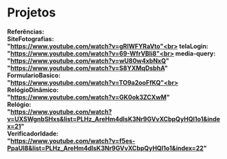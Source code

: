 # Projetos 
<strong>Referências:<strong><br>
SiteFotografias:<br> "https://www.youtube.com/watch?v=gRIWFYRaVto"<br>
telaLogin:<br> "https://www.youtube.com/watch?v=69-WfrVBli8"<br>
media-query: <br> "https://www.youtube.com/watch?v=wU80w4xbNxQ" <br> "https://www.youtube.com/watch?v=S8YXMqDsbhA"
<br>FormularioBasico: <br> "https://www.youtube.com/watch?v=TO9a2ooFfKQ"<br>
RelógioDinâmico: <br> "https://www.youtube.com/watch?v=GK0ok3ZCXwM" <br>
Relógio: <br> "https://www.youtube.com/watch?v=UXSWgnbSHxs&list=PLHz_AreHm4dlsK3Nr9GVvXCbpQyHQl1o1&index=21" <br>
VerificadorIdade: <br> "https://www.youtube.com/watch?v=f5es-PpaUI8&list=PLHz_AreHm4dlsK3Nr9GVvXCbpQyHQl1o1&index=22" <br>


